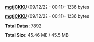 [**mgtjCKKU**](/data/mgtjCKKU.txt) (09/12/22 - 00:11)- 1236 bytes

[**mgtjCKKU**](/data/mgtjCKKU.txt) (09/12/22 - 00:11)- 1236 bytes

**Total Datas**: 7892

**Total Size**: 45.46 MB / 45.5 MB